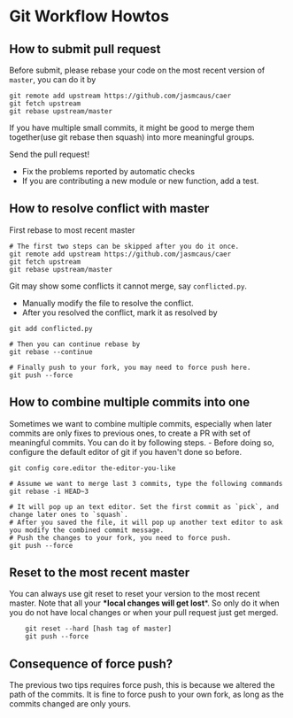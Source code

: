 # Git Workflow Howtos

## How to submit pull request

Before submit, please rebase your code on the most recent version of `master`, you can do it by

```shell
git remote add upstream https://github.com/jasmcaus/caer
git fetch upstream
git rebase upstream/master
```


If you have multiple small commits, it might be good to merge them together(use git rebase then squash) into more meaningful groups.

Send the pull request!
-   Fix the problems reported by automatic checks
-   If you are contributing a new module or new function, add a test.


## How to resolve conflict with master


First rebase to most recent master

```shell
# The first two steps can be skipped after you do it once.
git remote add upstream https://github.com/jasmcaus/caer
git fetch upstream
git rebase upstream/master
```

Git may show some conflicts it cannot merge, say `conflicted.py`.

-   Manually modify the file to resolve the conflict.
-   After you resolved the conflict, mark it as resolved by

```shell
git add conflicted.py

# Then you can continue rebase by
git rebase --continue

# Finally push to your fork, you may need to force push here.
git push --force
```


## How to combine multiple commits into one

Sometimes we want to combine multiple commits, especially when later commits are only fixes to previous ones, to create a PR with set of meaningful commits. You can do it by following steps. - Before doing so,
configure the default editor of git if you haven't done so before.

```shell
git config core.editor the-editor-you-like

# Assume we want to merge last 3 commits, type the following commands
git rebase -i HEAD~3

# It will pop up an text editor. Set the first commit as `pick`, and change later ones to `squash`.
# After you saved the file, it will pop up another text editor to ask you modify the combined commit message.
# Push the changes to your fork, you need to force push.
git push --force
```

## Reset to the most recent master

You can always use git reset to reset your version to the most recent master. Note that all your **\*local changes will get lost**\*. So only do it when you do not have local changes or when your pull request just
get merged.

```shell
    git reset --hard [hash tag of master]
    git push --force
```


## Consequence of force push?

The previous two tips requires force push, this is because we altered the path of the commits. It is fine to force push to your own fork, as long as the commits changed are only yours.